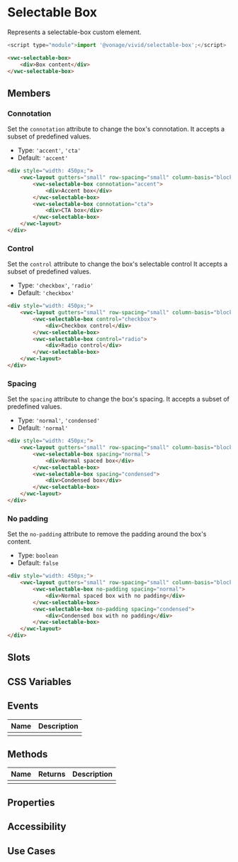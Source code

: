 # Selectable Box

Represents a selectable-box custom element.

```js
<script type="module">import '@vonage/vivid/selectable-box';</script>
```

```html preview
<vwc-selectable-box>
    <div>Box content</div>
</vwc-selectable-box>
```

## Members

### Connotation

Set the `connotation` attribute to change the box's connotation.
It accepts a subset of predefined values.

- Type: `'accent'`, `'cta'`
- Default: `'accent'`

```html preview
<div style="width: 450px;">
    <vwc-layout gutters="small" row-spacing="small" column-basis="block">
        <vwc-selectable-box connotation="accent">
            <div>Accent box</div>
        </vwc-selectable-box>
        <vwc-selectable-box connotation="cta">
            <div>CTA box</div>
        </vwc-selectable-box>
    </vwc-layout>
</div>
```

### Control

Set the `control` attribute to change the box's selectable control
It accepts a subset of predefined values.

- Type: `'checkbox'`, `'radio'`
- Default: `'checkbox'`

```html preview
<div style="width: 450px;">
    <vwc-layout gutters="small" row-spacing="small" column-basis="block">
        <vwc-selectable-box control="checkbox">
            <div>Checkbox control</div>
        </vwc-selectable-box>
        <vwc-selectable-box control="radio">
            <div>Radio control</div>
        </vwc-selectable-box>
    </vwc-layout>
</div>
```

### Spacing

Set the `spacing` attribute to change the box's spacing.
It accepts a subset of predefined values.

- Type: `'normal'`, `'condensed'`
- Default: `'normal'`

```html preview
<div style="width: 450px;">
    <vwc-layout gutters="small" row-spacing="small" column-basis="block">
        <vwc-selectable-box spacing="normal">
            <div>Normal spaced box</div>
        </vwc-selectable-box>
        <vwc-selectable-box spacing="condensed">
            <div>Condensed box</div>
        </vwc-selectable-box>
    </vwc-layout>
</div>
```

### No padding

Set the `no-padding` attribute to remove the padding around the box's content.

- Type: `boolean`
- Default: `false`

```html preview
<div style="width: 450px;">
    <vwc-layout gutters="small" row-spacing="small" column-basis="block">
        <vwc-selectable-box no-padding spacing="normal">
            <div>Normal spaced box with no padding</div>
        </vwc-selectable-box>
        <vwc-selectable-box no-padding spacing="condensed">
            <div>Condensed box with no padding</div>
        </vwc-selectable-box>
    </vwc-layout>
</div>
```

## Slots

## CSS Variables

## Events

<div class="table-wrapper">

| Name | Description |
| ---- | ----------- |
|      |             |

</div>

## Methods

<div class="table-wrapper">

| Name | Returns | Description |
| ---- | ------- | ----------- |
|      |         |             |

</div>

## Properties

## Accessibility

## Use Cases
